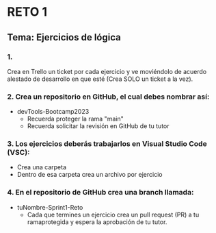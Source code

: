 # RETO 1

## Tema: Ejercicios de lógica

### 1.
Crea en Trello un ticket por cada ejercicio y ve
moviéndolo de acuerdo alestado de desarrollo
en que esté (Crea SOLO un ticket a la vez).


### 2. Crea un repositorio en GitHub, el cual debes nombrar así:
- devTools-Bootcamp2023
    - Recuerda proteger la rama "main"
    - Recuerda solicitar la revisión en GitHub de tu tutor


### 3. Los ejercicios deberás trabajarlos en Visual Studio Code (VSC):
- Crea una carpeta
- Dentro de esa carpeta crea un archivo por ejercicio


### 4. En el repositorio de GitHub crea una branch llamada:
- tuNombre-Sprint1-Reto
    -   Cada que termines un ejercicio crea un pull request (PR) a tu ramaprotegida y espera la aprobación de tu tutor.
